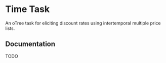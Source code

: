 # Time Task

An oTree task for eliciting discount rates using intertemporal multiple price lists.

## Documentation

TODO
